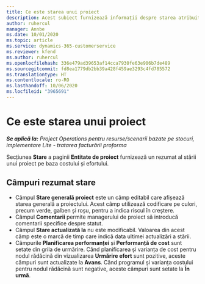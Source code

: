 ```yaml
---
title: Ce este starea unui proiect
description: Acest subiect furnizează informații despre starea atribuită proiectelor în Dynamics 365 Project Operations.
author: ruhercul
manager: Annbe
ms.date: 10/01/2020
ms.topic: article
ms.service: dynamics-365-customerservice
ms.reviewer: kfend
ms.author: ruhercul
ms.openlocfilehash: 336e479ad39653af14cca7930fe63e906b7de489
ms.sourcegitcommit: fd8ea1779db2bb39a428f459ae3293c4fd785572
ms.translationtype: HT
ms.contentlocale: ro-RO
ms.lasthandoff: 10/06/2020
ms.locfileid: "3965691"
---
```

# <a name="understand-project-status"></a>Ce este starea unui proiect

_**Se aplică la:** Project Operations pentru resurse/scenarii bazate pe stocuri, implementare Lite - tratarea facturării proforma_


Secțiunea **Stare** a paginii **Entitate de proiect** furnizează un rezumat al stării unui proiect pe baza costului și efortului.


## <a name="status-summary-fields"></a>Câmpuri rezumat stare

- Câmpul **Stare generală proiect** este un câmp editabil care afișează starea generală a proiectului. Acest câmp utilizează codificare pe culori, precum verde, galben și roșu, pentru a indica riscul în creștere. 
- Câmpul **Comentarii** permite managerului de proiect să introducă comentarii specifice despre statut. 
- Câmpul **Stare actualizată la** nu este modificabil. Valoarea din acest câmp este o marcă de timp care indică data ultimei actualizări a stării.
- Câmpurile **Planificarea performanței** și **Performanță de cost** sunt setate din grila de urmărire. Când planificarea și varianța de cost pentru nodul rădăcină din vizualizarea **Urmărire efort** sunt pozitive, aceste câmpuri sunt actualizate la **Avans**. Când programul și varianța costului pentru nodul rădăcină sunt negative, aceste câmpuri sunt setate la **În urmă**.
